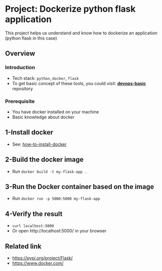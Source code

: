 # Project: Dockerize python flask application

This project helps us understand and know how to dockerize an application (python flask in this case)

## Overview

### Introduction

- Tech stack: `python`, `docker`, `flask`
- To get basic concept of these tools, you could visit: [**devops-basic**](https://github.com/Vaibhavkyadar/My_DevOps_Projects/blob/main/README.md) repository

### Prerequisite

- You have docker installed on your machine
- Basic knowledge about docker

## 1-Install docker

- See: [how-to-install-docker](https://github.com/Vaibhavkyadar/My_DevOps_Projects/blob/main/DevOps_Basic/README.md)

## 2-Build the docker image

- Run `docker build -t my-flask-app .`

## 3-Run the Docker container based on the image

- Run `docker run -p 5000:5000 my-flask-app`

## 4-Verify the result

- `curl localhost:5000`
- Or open http://localhost:5000/ in your browser


## Related link

- https://pypi.org/project/Flask/
- https://www.docker.com/
